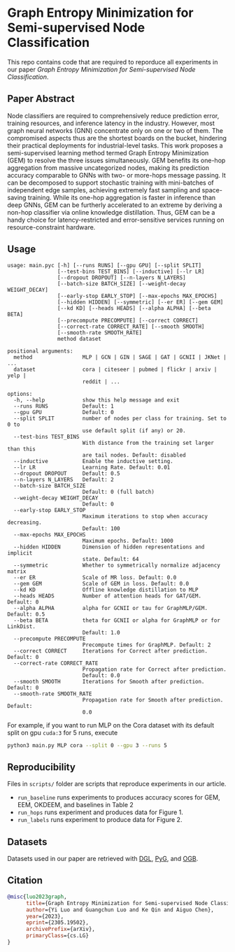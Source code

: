 # Graph Entropy Minimization for Semi-supervised Node Classification

This repo contains code that are required to reporduce all experiments in our paper *Graph Entropy Minimization for Semi-supervised Node Classification*.

## Paper Abstract

Node classifiers are required to comprehensively reduce prediction error, training resources, and inference latency in the industry.
However, most graph neural networks (GNN) concentrate only on one or two of them.
The compromised aspects thus are the shortest boards on the bucket, hindering their practical deployments for industrial-level tasks.
This work proposes a semi-supervised learning method termed Graph Entropy Minimization (GEM) to resolve the three issues simultaneously.
GEM benefits its one-hop aggregation from massive uncategorized nodes, making its prediction accuracy comparable to GNNs with two- or more-hops message passing.
It can be decomposed to support stochastic training with mini-batches of independent edge samples, achieving extremely fast sampling and space-saving training.
While its one-hop aggregation is faster in inference than deep GNNs, GEM can be furtherly accelerated to an extreme by deriving a non-hop classifier via online knowledge distillation.
Thus, GEM can be a handy choice for latency-restricted and error-sensitive services running on resource-constraint hardware.

## Usage

```
usage: main.pyc [-h] [--runs RUNS] [--gpu GPU] [--split SPLIT]
                [--test-bins TEST_BINS] [--inductive] [--lr LR]
                [--dropout DROPOUT] [--n-layers N_LAYERS]
                [--batch-size BATCH_SIZE] [--weight-decay WEIGHT_DECAY]
                [--early-stop EARLY_STOP] [--max-epochs MAX_EPOCHS]
                [--hidden HIDDEN] [--symmetric] [--er ER] [--gem GEM]
                [--kd KD] [--heads HEADS] [--alpha ALPHA] [--beta BETA]
                [--precompute PRECOMPUTE] [--correct CORRECT]
                [--correct-rate CORRECT_RATE] [--smooth SMOOTH]
                [--smooth-rate SMOOTH_RATE]
                method dataset

positional arguments:
  method                MLP | GCN | GIN | SAGE | GAT | GCNII | JKNet | ...
  dataset               cora | citeseer | pubmed | flickr | arxiv | yelp |
                        reddit | ...

options:
  -h, --help            show this help message and exit
  --runs RUNS           Default: 1
  --gpu GPU             Default: 0
  --split SPLIT         number of nodes per class for training. Set to 0 to
                        use default split (if any) or 20.
  --test-bins TEST_BINS
                        With distance from the training set larger than this
                        are tail nodes. Default: disabled
  --inductive           Enable the inductive setting.
  --lr LR               Learning Rate. Default: 0.01
  --dropout DROPOUT     Default: 0.5
  --n-layers N_LAYERS   Default: 2
  --batch-size BATCH_SIZE
                        Default: 0 (full batch)
  --weight-decay WEIGHT_DECAY
                        Default: 0
  --early-stop EARLY_STOP
                        Maximum iterations to stop when accuracy decreasing.
                        Default: 100
  --max-epochs MAX_EPOCHS
                        Maximum epochs. Default: 1000
  --hidden HIDDEN       Dimension of hidden representations and implicit
                        state. Default: 64
  --symmetric           Whether to symmetrically normalize adjacency matrix
  --er ER               Scale of MR loss. Default: 0.0
  --gem GEM             Scale of GEM in loss. Default: 0.0
  --kd KD               Offline knowledge distillation to MLP
  --heads HEADS         Number of attention heads for GAT/GEM. Default: 0
  --alpha ALPHA         alpha for GCNII or tau for GraphMLP/GEM. Default: 0.5
  --beta BETA           theta for GCNII or alpha for GraphMLP or for LinkDist.
                        Default: 1.0
  --precompute PRECOMPUTE
                        Precompute times for GraphMLP. Default: 2
  --correct CORRECT     Iterations for Correct after prediction. Default: 0
  --correct-rate CORRECT_RATE
                        Propagation rate for Correct after prediction.
                        Default: 0.0
  --smooth SMOOTH       Iterations for Smooth after prediction. Default: 0
  --smooth-rate SMOOTH_RATE
                        Propagation rate for Smooth after prediction. Default:
                        0.0
```

For example, if you want to run MLP on the Cora dataset with its default split on gpu `cuda:3` for 5 runs, execute

```bash
python3 main.py MLP cora --split 0 --gpu 3 --runs 5
```

## Reproducibility

Files in `scripts/` folder are scripts that reproduce experiments in our article.

* `run_baseline` runs experiments to produces accuracy scores for GEM, EEM, OKDEEM, and baselines in Table 2
* `run_hops` runs experiment and produces data for Figure 1.
* `run_labels` runs experiment to produce data for Figure 2.

## Datasets

Datasets used in our paper are retrieved with [DGL](https://github.com/dmlc/dgl), [PyG](https://github.com/pyg-team/pytorch_geometric), and [OGB](https://github.com/snap-stanford/ogb).

## Citation

```bibtex
@misc{luo2023graph,
      title={Graph Entropy Minimization for Semi-supervised Node Classification}, 
      author={Yi Luo and Guangchun Luo and Ke Qin and Aiguo Chen},
      year={2023},
      eprint={2305.19502},
      archivePrefix={arXiv},
      primaryClass={cs.LG}
}
```

